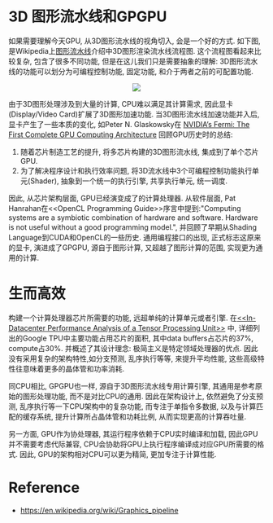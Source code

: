 
# 3D 图形流水线和GPGPU


如果需要理解今天GPU, 从3D图形流水线的视角切入, 会是一个好的方式. 如下图, 是Wikipedia上[图形流水线](https://en.wikipedia.org/wiki/Graphics_pipeline)介绍中3D图形渲染流水线流程图. 这个流程图看起来比较复杂, 包含了很多不同功能, 但是在这儿我们只是需要抽象的理解: 3D图形流水线的功能可以划分为可编程控制功能, 固定功能, 和介于两者之前的可配置功能.

<p align="center">
  <img src="https://upload.wikimedia.org/wikipedia/commons/thumb/9/95/3D-Pipeline.svg/1000px-3D-Pipeline.svg.png">
</p>

由于3D图形处理涉及到大量的计算, CPU难以满足其计算需求, 因此显卡(Display/Video Card)扩展了3D图形加速功能. 当3D图形流水线加速功能并入后, 显卡产生了一些本质的变化, 如Peter N. Glaskowsky在 [NVIDIA’s Fermi: The First Complete GPU Computing Architecture](https://www.nvidia.com/content/pdf/fermi_white_papers/p.glaskowsky_nvidia%27s_fermi-the_first_complete_gpu_architecture.pdf) 回顾GPU历史时的总结:
1. 随着芯片制造工艺的提升, 将多芯片构建的3D图形流水线, 集成到了单个芯片GPU.
2. 为了解决程序设计和执行效率问题, 将3D流水线中3个可编程控制功能执行单元(Shader), 抽象到一个统一的执行引擎, 共享执行单元, 统一调度.

因此, 从芯片架构层面, GPU已经演变成了的计算处理器. 从软件层面, Pat Hanrahan在\<<OpenCL Programming Guide\>>序言中提到:"Computing systems are a symbiotic combination of hardware and software. Hardware is not useful without a good programming model.", 并回顾了早期从Shading Language到CUDA和OpenCL的一些历史. 通用编程接口的出现, 正式标志这原来的显卡, 演进成了GPGPU, 源自于图形计算, 又超越了图形计算的范围, 实现更为通用的计算.

# 生而高效

构建一个计算处理器芯片所需要的功能, 远超单纯的计算单元或者引擎. 在[\<<In-Datacenter Performance Analysis of a Tensor Processing Unit\>>](https://arxiv.org/ftp/arxiv/papers/1704/1704.04760.pdf) 中, 详细列出的Google TPU中主要功能占用芯片的面积, 其中data buffers占芯片的37%, compute占30%. 并概述了其设计理念: 极简主义是特定领域处理器的优点. 因此没有采用复杂的架构特性,如分支预测, 乱序执行等等, 来提升平均性能, 这些高级特性往意味着更多的晶体管和功率消耗.

同CPU相比, GPGPU也一样, 源自于3D图形流水线专用计算引擎, 其通用是参考原始的图形处理功能, 而不是对比CPU的通用. 因此在架构设计上, 依然避免了分支预测, 乱序执行等一下CPU架构中的复杂功能, 而专注于单指令多数据, 以及与计算匹配的缓存系统, 提升计算所占晶体管和功耗比例, 从而实现更高的计算吞吐量.


另一方面, GPU作为协处理器, 其运行程序依赖于CPU实时编译和加载, 因此GPU并不需要考虑代际兼容, CPU会协助将GPU上执行程序编译成对应GPU所需要的格式. 因此, GPU的架构相对CPU可以更为精简, 更加专注于计算性能.



# Reference
- https://en.wikipedia.org/wiki/Graphics_pipeline

